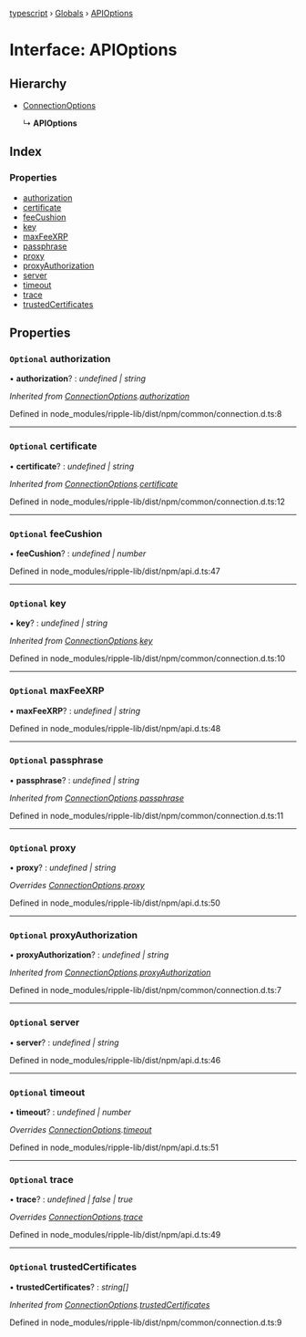 [typescript](../README.md) › [Globals](../globals.md) › [APIOptions](apioptions.md)

# Interface: APIOptions

## Hierarchy

* [ConnectionOptions](connectionoptions.md)

  ↳ **APIOptions**

## Index

### Properties

* [authorization](apioptions.md#optional-authorization)
* [certificate](apioptions.md#optional-certificate)
* [feeCushion](apioptions.md#optional-feecushion)
* [key](apioptions.md#optional-key)
* [maxFeeXRP](apioptions.md#optional-maxfeexrp)
* [passphrase](apioptions.md#optional-passphrase)
* [proxy](apioptions.md#optional-proxy)
* [proxyAuthorization](apioptions.md#optional-proxyauthorization)
* [server](apioptions.md#optional-server)
* [timeout](apioptions.md#optional-timeout)
* [trace](apioptions.md#optional-trace)
* [trustedCertificates](apioptions.md#optional-trustedcertificates)

## Properties

### `Optional` authorization

• **authorization**? : *undefined | string*

*Inherited from [ConnectionOptions](connectionoptions.md).[authorization](connectionoptions.md#optional-authorization)*

Defined in node_modules/ripple-lib/dist/npm/common/connection.d.ts:8

___

### `Optional` certificate

• **certificate**? : *undefined | string*

*Inherited from [ConnectionOptions](connectionoptions.md).[certificate](connectionoptions.md#optional-certificate)*

Defined in node_modules/ripple-lib/dist/npm/common/connection.d.ts:12

___

### `Optional` feeCushion

• **feeCushion**? : *undefined | number*

Defined in node_modules/ripple-lib/dist/npm/api.d.ts:47

___

### `Optional` key

• **key**? : *undefined | string*

*Inherited from [ConnectionOptions](connectionoptions.md).[key](connectionoptions.md#optional-key)*

Defined in node_modules/ripple-lib/dist/npm/common/connection.d.ts:10

___

### `Optional` maxFeeXRP

• **maxFeeXRP**? : *undefined | string*

Defined in node_modules/ripple-lib/dist/npm/api.d.ts:48

___

### `Optional` passphrase

• **passphrase**? : *undefined | string*

*Inherited from [ConnectionOptions](connectionoptions.md).[passphrase](connectionoptions.md#optional-passphrase)*

Defined in node_modules/ripple-lib/dist/npm/common/connection.d.ts:11

___

### `Optional` proxy

• **proxy**? : *undefined | string*

*Overrides [ConnectionOptions](connectionoptions.md).[proxy](connectionoptions.md#optional-proxy)*

Defined in node_modules/ripple-lib/dist/npm/api.d.ts:50

___

### `Optional` proxyAuthorization

• **proxyAuthorization**? : *undefined | string*

*Inherited from [ConnectionOptions](connectionoptions.md).[proxyAuthorization](connectionoptions.md#optional-proxyauthorization)*

Defined in node_modules/ripple-lib/dist/npm/common/connection.d.ts:7

___

### `Optional` server

• **server**? : *undefined | string*

Defined in node_modules/ripple-lib/dist/npm/api.d.ts:46

___

### `Optional` timeout

• **timeout**? : *undefined | number*

*Overrides [ConnectionOptions](connectionoptions.md).[timeout](connectionoptions.md#optional-timeout)*

Defined in node_modules/ripple-lib/dist/npm/api.d.ts:51

___

### `Optional` trace

• **trace**? : *undefined | false | true*

*Overrides [ConnectionOptions](connectionoptions.md).[trace](connectionoptions.md#optional-trace)*

Defined in node_modules/ripple-lib/dist/npm/api.d.ts:49

___

### `Optional` trustedCertificates

• **trustedCertificates**? : *string[]*

*Inherited from [ConnectionOptions](connectionoptions.md).[trustedCertificates](connectionoptions.md#optional-trustedcertificates)*

Defined in node_modules/ripple-lib/dist/npm/common/connection.d.ts:9
